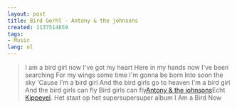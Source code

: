 ```yaml
---
layout: post
title: Bird Gerhl - Antony & the johnsons
created: 1137514859
tags:
- Music
lang: nl
---
```

>  I am a bird girl now  I've got my heart  Here in my hands now  I've been searching  For my wings some time  I'm gonna be born  Into soon the sky  'Cause I'm a bird girl  And the bird girls go to heaven  I'm a bird girl  And the bird girls can fly  Bird girls can fly[Antony & the johnsons](http://en.wikipedia.org/wiki/Anthony_and_the_johnsons)Echt [Kippevel](http://bler.webschuur.com/aggregator/sources/8). Het staat op het supersupersuper album I Am a Bird Now<!--break-->
